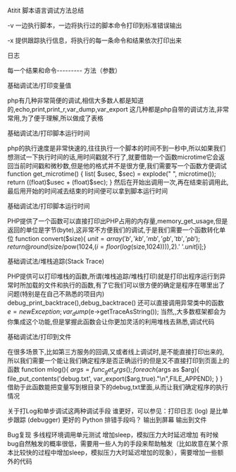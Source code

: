 Atitit 脚本语言调试方法总结


-v
一边执行脚本，一边将执行过的脚本命令打印到标准错误输出

-x
提供跟踪执行信息，将执行的每一条命令和结果依次打印出来


日志 

每一个结果和命令---------   方法（参数）



基础调试法/打印变量值

php有几种非常简便的调试,相信大多数人都是知道的,echo,print,print_r,var_dump,var_export
这几种都是php自带的调试方法,非常常用,为了便于理解,所以做成了表格


基础调试法/打印脚本运行时间

php的执行速度是非常快速的,往往执行一个脚本的时间不到一秒中,所以如果我们想测试一下执行时间的话,用时间戳就不行了,就要借助一个函数microtime它会返回当前时间戳和微秒数,但是他的格式并不是很方便,我们需要写一个函数方便调试
function get_microtime() {
      list( $usec, $sec) = explode(" ", microtime());
      return ((float)$usec + (float)$sec); }
然后在开始出调用一次,再在结束前调用此,最后用开始的时间减去结束的时间便可以拿到脚本运行时间

基础调试法/打印脚本运行时间

PHP提供了一个函数可以直接打印出PHP占用的内存量,memory_get_usage,但是返回的单位是字节(byte),这非常不方便我们的调试,于是我们需要一个函数转化单位
function convert($size){
    $unit=array('b','kb','mb','gb','tb','pb');
    return @round($size/pow(1024,($i=floor(log($size,1024)))),2).' '.$unit[$i];}

基础调试法/堆栈追踪(Stack Trace)

PHP提供可以打印堆栈的函数,所谓(堆栈追踪/堆栈打印)就是打印出程序运行到异常时所加载的文件和执行的函数,有了它我们可以很方便的确定是程序在哪里出了问题(特别是在自己不熟悉的项目内)
debug_print_backtrace(),debug_backtrace()
还可以直接调用异常类中的函数
$e = new Exception;  var_dump($e->getTraceAsString()); 
当然,,大多数框架都会为你集成这个功能,但是掌握此函数会让你更加灵活的利用堆栈去熟悉,调试代码

基础调试法/打印到文件

在很多场景下,比如第三方服务的回调,又或者线上调试时,是不能直接打印出来的,所以我们需要一个能让我们确定程序是否正确运行的但是又不直接打印到页面上的函数
    function mlog(){
        $args = func_get_args();
        foreach ($args as $arg){
            file_put_contents('debug.txt', var_export($arg,true)."\n",FILE_APPEND);
        }
    }
借助于此函数能把变量写到根目录下的debug,txt里面,从而让我们确定程序的执行情况


关于打Log和单步调试这两种调试手段
谁更好，可以参见：打印日志 (log) 是比单步跟踪 (debugger) 更好的 Python 排错手段吗？
输出到屏幕  输出到文件

Bug复现
多线程环境调用单元测试
增加sleep，模拟压力大时延迟增加
有时候bug自然触发的概率很低，需要用一些人为的手段来帮助触发（比如故意在某个原本比较快的过程中增加sleep，模拟压力大时延迟增加的现象），需要增加一些额外的代码
